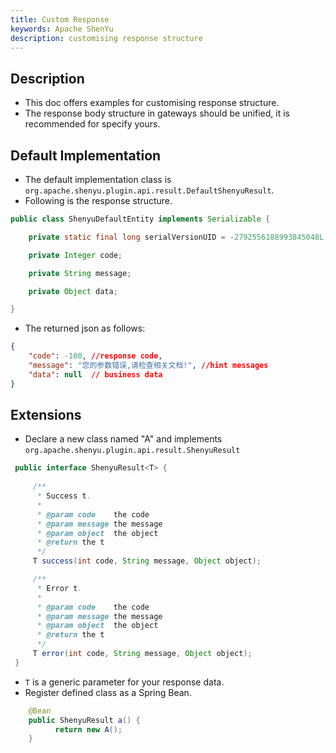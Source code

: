 ```yaml
---
title: Custom Response
keywords: Apache ShenYu
description: customising response structure
---
```


## Description

* This doc offers examples for customising response structure.
* The response body structure in gateways should be unified, it is recommended for specify yours. 


## Default Implementation

* The default implementation class is `org.apache.shenyu.plugin.api.result.DefaultShenyuResult`.
* Following is the response structure.

```java
public class ShenyuDefaultEntity implements Serializable {

    private static final long serialVersionUID = -2792556188993845048L;

    private Integer code;

    private String message;

    private Object data;

}
```

* The returned json as follows:
```json
{
    "code": -100, //response code,
    "message": "您的参数错误,请检查相关文档!", //hint messages
    "data": null  // business data
}
```

## Extensions

*  Declare a new class named "A" and implements `org.apache.shenyu.plugin.api.result.ShenyuResult`

```java
 public interface ShenyuResult<T> {
 
     /**
      * Success t.
      *
      * @param code    the code
      * @param message the message
      * @param object  the object
      * @return the t
      */
     T success(int code, String message, Object object);

     /**
      * Error t.
      *
      * @param code    the code
      * @param message the message
      * @param object  the object
      * @return the t
      */
     T error(int code, String message, Object object);
 }

```

* `T` is a generic parameter for your response data.
* Register defined class as a Spring Bean.

```java
    @Bean
    public ShenyuResult a() {
          return new A();
    }
```



